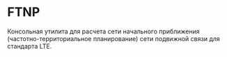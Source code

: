 # FTNP
Консольная утилита для расчета сети начального приближения (частотно-территориальное планирование) сети подвижной связи для стандарта LTE.
